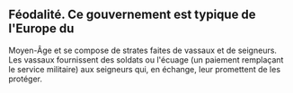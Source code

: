 ## Féodalité. Ce gouvernement est typique de l'Europe du

Moyen-Âge et se compose de strates faites de vassaux et de
seigneurs. Les vassaux fournissent des soldats ou l'écuage
(un paiement remplaçant le service militaire) aux seigneurs
qui, en échange, leur promettent de les protéger.
